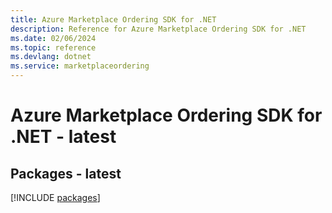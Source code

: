 ```yaml
---
title: Azure Marketplace Ordering SDK for .NET
description: Reference for Azure Marketplace Ordering SDK for .NET
ms.date: 02/06/2024
ms.topic: reference
ms.devlang: dotnet
ms.service: marketplaceordering
---
```

# Azure Marketplace Ordering SDK for .NET - latest
## Packages - latest
[!INCLUDE [packages](marketplace-ordering-index.md)]